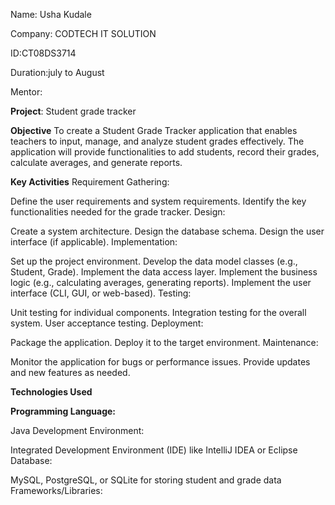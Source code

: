 Name: Usha Kudale

Company: CODTECH IT SOLUTION

ID:CT08DS3714

Duration:july to August

Mentor:

**Project**: Student grade tracker

**Objective**
To create a Student Grade Tracker application that enables teachers to input, manage, and analyze student grades effectively. The application will provide functionalities to add students, record their grades, calculate averages, and generate reports.

**Key Activities**
Requirement Gathering:

Define the user requirements and system requirements.
Identify the key functionalities needed for the grade tracker.
Design:

Create a system architecture.
Design the database schema.
Design the user interface (if applicable).
Implementation:

Set up the project environment.
Develop the data model classes (e.g., Student, Grade).
Implement the data access layer.
Implement the business logic (e.g., calculating averages, generating reports).
Implement the user interface (CLI, GUI, or web-based).
Testing:

Unit testing for individual components.
Integration testing for the overall system.
User acceptance testing.
Deployment:

Package the application.
Deploy it to the target environment.
Maintenance:

Monitor the application for bugs or performance issues.
Provide updates and new features as needed.

**Technologies Used**

**Programming Language:**

Java
Development Environment:

Integrated Development Environment (IDE) like IntelliJ IDEA or Eclipse
Database:

MySQL, PostgreSQL, or SQLite for storing student and grade data
Frameworks/Libraries:

